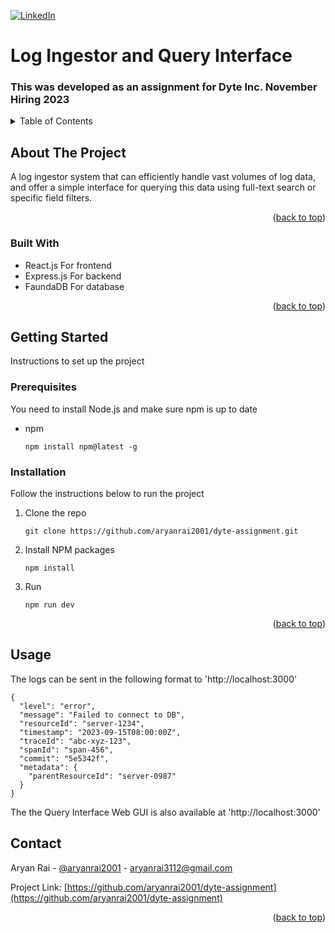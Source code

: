 
<a name="readme-top"></a>

[![LinkedIn][linkedin-shield]][linkedin-url]

<!-- PROJECT LOGO -->

# Log Ingestor and Query Interface

### This was developed as an assignment for Dyte Inc. November Hiring 2023

<!-- TABLE OF CONTENTS -->
<details>
  <summary>Table of Contents</summary>
  <ol>
    <li>
      <a href="#about-the-project">About The Project</a>
      <ul>
        <li><a href="#built-with">Built With</a></li>
      </ul>
    </li>
    <li>
      <a href="#getting-started">Getting Started</a>
      <ul>
        <li><a href="#prerequisites">Prerequisites</a></li>
        <li><a href="#installation">Installation</a></li>
      </ul>
    </li>
    <li><a href="#usage">Usage</a></li>
    <li><a href="#contact">Contact</a></li>
  </ol>
</details>

<!-- ABOUT THE PROJECT -->

## About The Project

A log ingestor system that can efficiently handle vast volumes of log data, and offer a simple interface for querying this data using full-text search or specific field filters.

<p align="right">(<a href="#readme-top">back to top</a>)</p>

### Built With

-   React.js For frontend
-   Express.js For backend
-   FaundaDB For database

<p align="right">(<a href="#readme-top">back to top</a>)</p>

<!-- GETTING STARTED -->

## Getting Started

Instructions to set up the project

### Prerequisites

You need to install Node.js and make sure npm is up to date

-   npm
    ```
    npm install npm@latest -g
    ```

### Installation

Follow the instructions below to run the project

1. Clone the repo
    ```
    git clone https://github.com/aryanrai2001/dyte-assignment.git
    ```
2. Install NPM packages
    ```
    npm install
    ```
3. Run
    ```
    npm run dev
    ```

<p align="right">(<a href="#readme-top">back to top</a>)</p>

<!-- USAGE EXAMPLES -->

## Usage

The logs can be sent in the following format to 'http://localhost:3000'

```
{
  "level": "error",
  "message": "Failed to connect to DB",
  "resourceId": "server-1234",
  "timestamp": "2023-09-15T08:00:00Z",
  "traceId": "abc-xyz-123",
  "spanId": "span-456",
  "commit": "5e5342f",
  "metadata": {
    "parentResourceId": "server-0987"
  }
}
```

The the Query Interface Web GUI is also available at 'http://localhost:3000'

<!-- CONTACT -->

## Contact

Aryan Rai - [@aryanrai2001](https://twitter.com/aryanrai2001) - aryanrai3112@gmail.com

Project Link: [https://github.com/aryanrai2001/dyte-assignment](https://github.com/aryanrai2001/dyte-assignment)

<p align="right">(<a href="#readme-top">back to top</a>)</p>

<!-- MARKDOWN LINKS & IMAGES -->
<!-- https://www.markdownguide.org/basic-syntax/#reference-style-links -->

[linkedin-shield]: https://img.shields.io/badge/-LinkedIn-black.svg?style=for-the-badge&logo=linkedin&colorB=555
[linkedin-url]: https://linkedin.com/in/aryanrai
